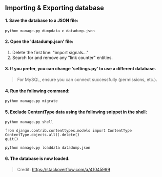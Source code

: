 ## Importing & Exporting database
#### 1. Save the database to a JSON file:
`python manage.py dumpdata > datadump.json`
#### 2. Open the 'datadump.json' file:
1. Delete the first line: "import signals..."
2. Search for and remove any "link counter" entities.
#### 3. If you prefer, you can change 'settings.py' to use a different database.
> For MySQL, ensure you can connect successfully (permissions, etc.).

#### 4. Run the following command:
`python manage.py migrate`
#### 5. Exclude ContentType data using the following snippet in the shell:

`python manage.py shell`

    from django.contrib.contenttypes.models import ContentType
    ContentType.objects.all().delete()
    quit()

`python manage.py loaddata datadump.json`

#### 6. The database is now loaded.
> Credit: https://stackoverflow.com/a/41045999

